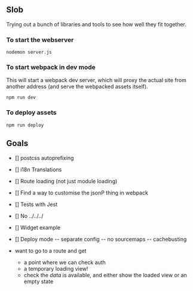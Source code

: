 ## Slob

Trying out a bunch of libraries and tools to see how well they fit together.

### To start the webserver

```
nodemon server.js
```

### To start webpack in dev mode

This will start a webpack dev server, which will proxy the actual site from
another address (and serve the webpacked assets itself).

```
npm run dev
```

### To deploy assets

```
npm run deploy
```


## Goals

- [] postcss autoprefixing
- [] i18n Translations
- [] Route loading (not just module loading)
- [] Find a way to customise the jsonP thing in webpack
- [] Tests with Jest
- [] No ../../../
- [] Widget example
- [] Deploy mode
 -- separate config
 -- no sourcemaps
 -- cachebusting

- want to go to a route and get
  - a point where we can check auth
  - a temporary loading view!
  - check the _data_ is available, and either show the loaded view or an empty state

